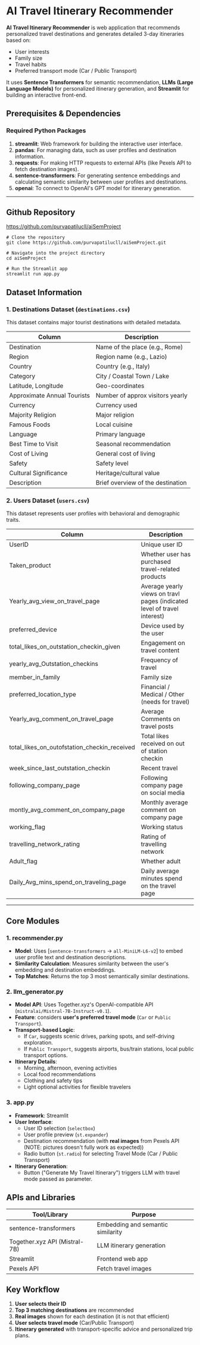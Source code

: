 # AI Travel Itinerary Recommender


**AI Travel Itinerary Recommender** is web application that recommends personalized travel destinations and generates detailed 3-day itineraries based on:
- User interests
- Family size
- Travel habits
- Preferred transport mode (Car / Public Transport)

It uses **Sentence Transformers** for semantic recommendation, **LLMs (Large Language Models)** for personalized itinerary generation, and **Streamlit** for building an interactive front-end.


## Prerequisites & Dependencies

### Required Python Packages

1. **streamlit**: Web framework for building the interactive user interface.
2. **pandas**: For managing data, such as user profiles and destination information.
3. **requests**: For making HTTP requests to external APIs (like Pexels API to fetch destination images).
5. **sentence-transformers**: For generating sentence embeddings and calculating semantic similarity between user profiles and destinations.
6. **openai**: To connect to OpenAI's GPT model for itinerary generation.

---

## Github Repository

https://github.com/purvapatilucll/aiSemProject

```
# Clone the repository
git clone https://github.com/purvapatilucll/aiSemProject.git

# Navigate into the project directory
cd aiSemProject

# Run the Streamlit app
streamlit run app.py
```



## Dataset Information

### 1. Destinations Dataset (`destinations.csv`)
This dataset contains major tourist destinations with detailed metadata.

| Column                  | Description |
|--------------------------|-------------|
| Destination              | Name of the place (e.g., Rome) |
| Region                   | Region name (e.g., Lazio) |
| Country                  | Country (e.g., Italy) |
| Category                 | City / Coastal Town / Lake |
| Latitude, Longitude      | Geo-coordinates |
| Approximate Annual Tourists | Number of approx visitors yearly |
| Currency                 | Currency used |
| Majority Religion        | Major religion |
| Famous Foods             | Local cuisine |
| Language                 | Primary language |
| Best Time to Visit       | Seasonal recommendation |
| Cost of Living           | General cost of living |
| Safety                   | Safety level |
| Cultural Significance    | Heritage/cultural value |
| Description              | Brief overview of the destination |



### 2. Users Dataset (`users.csv`)
This dataset represents user profiles with behavioral and demographic traits.

| Column                         | Description |
|---------------------------------|-------------|
| UserID                          | Unique user ID |
| Taken_product                   | Whether user has purchased travel-related products |
| Yearly_avg_view_on_travel_page  | Average yearly views on travl pages (indicated level of travel interest) |
| preferred_device                | Device used by the user |
| total_likes_on_outstation_checkin_given | Engagement on travel content |
| yearly_avg_Outstation_checkins  | Frequency of travel |
| member_in_family                | Family size |
| preferred_location_type         | Financial / Medical / Other (needs for travel) |
| Yearly_avg_comment_on_travel_page | Average Comments on travel posts |
| total_likes_on_outofstation_checkin_received | Total likes received on out of station checkin |
| week_since_last_outstation_checkin | Recent travel |
| following_company_page          | Following company page on social media |
| montly_avg_comment_on_company_page | Monthly average comment on company page |
| working_flag                    | Working status |
| travelling_network_rating       | Rating of travelling network |
| Adult_flag                      | Whether adult |
| Daily_Avg_mins_spend_on_traveling_page | Daily average minutes spend on the travel page  |

---

## Core Modules

### 1. recommender.py
- **Model**: Uses [`sentence-transformers` -> `all-MiniLM-L6-v2`] to embed user profile text and destination descriptions.
- **Similarity Calculation**: Measures similarity between the user's embedding and destination embeddings.
- **Top Matches**: Returns the top 3 most semantically similar destinations.

### 2. llm_generator.py

- **Model API**: Uses Together.xyz's OpenAI-compatible API (`mistralai/Mistral-7B-Instruct-v0.1`).
- **Feature**: considers **user's preferred travel mode** (`Car` or `Public Transport`).
- **Transport-based Logic**:
  - If `Car`, suggests scenic drives, parking spots, and self-driving exploration.
  - If `Public Transport`, suggests airports, bus/train stations, local public transport options.
- **Itinerary Details**:
  - Morning, afternoon, evening activities
  - Local food recommendations
  - Clothing and safety tips
  - Light optional activities for flexible travelers

### 3. app.py

- **Framework**: Streamlit
- **User Interface**:
  - User ID selection (`selectbox`)
  - User profile preview (`st.expander`)
  - Destination recommendation (with **real images** from Pexels API (NOTE: pictures doesn't fully work as expected))
  - Radio button (`st.radio`) for selecting Travel Mode (Car / Public Transport)
- **Itinerary Generation**:
  - Button ("Generate My Travel Itinerary") triggers LLM with travel mode passed as parameter.



## APIs and Libraries

| Tool/Library | Purpose |
|--------------|---------|
| sentence-transformers | Embedding and semantic similarity |
| Together.xyz API (Mistral-7B) | LLM itinerary generation |
| Streamlit | Frontend web app |
| Pexels API | Fetch travel images |



## Key Workflow

1. **User selects their ID**
2. **Top 3 matching destinations** are recommended
3. **Real images** shown for each destination (it is not that efficient)
4. **User selects travel mode** (Car/Public Transport)
5. **Itinerary generated** with transport-specific advice and personalized trip plans.


